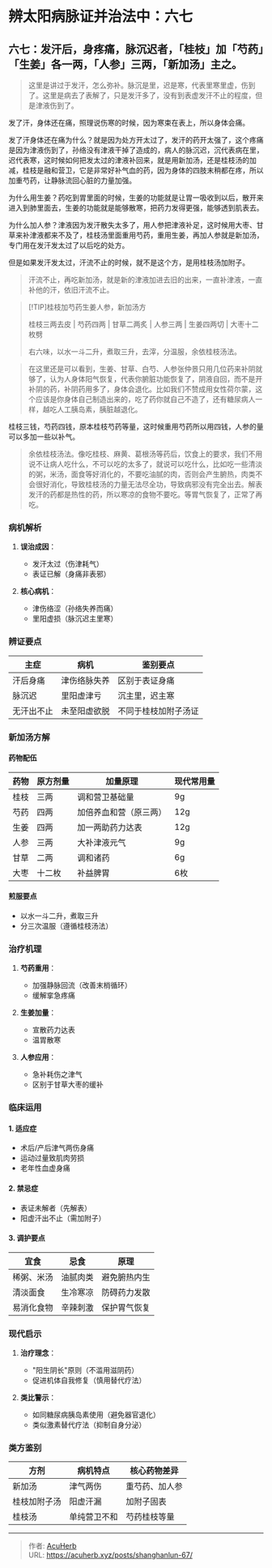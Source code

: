 # 辨太阳病脉证并治法中：六七


## 六七：发汗后，身疼痛，脉沉迟者，「桂枝」加「芍药」「生姜」各一两，「人参」三两，「新加汤」主之。

<!--more-->

> 这里是讲过于发汗，怎么弥补。脉沉是里，迟是寒，代表里寒里虚，伤到了。这里是病去了表解了，只是发汗多了，没有到表虚发汗不止的程度，但是津液伤到了。

发了汗，身体还在痛，照理说伤寒的时候，因为寒束在表上，所以身体会痛。

发了汗身体还在痛为什么？就是因为处方开太过了，发汗的药开太强了，这个疼痛是因为津液伤到了，孙络没有津液干掉了造成的，病人的脉沉迟，沉代表病在里，迟代表寒，这时候如何把发太过的津液补回来，就是用新加汤，还是桂枝汤的加减，桂枝是融和营卫，它是非常好补气血的药，因为身体的四肢末稍都在疼，所以加重芍药，让静脉流回心脏的力量加强。

为什么用生姜？药吃到胃里面的时候，生姜的功能就是让胃一吸收到以后，散开来进入到肺里面去，生姜的功能就是能够散寒，把药力发得更强，能够透到肌表去。

为什么加人参？津液因为发汗散失太多了，用人参把津液补足，这时候用大枣、甘草来补津液都来不及了，桂枝汤里面重用芍药，重用生姜，再加人参就是新加汤，专门用在发汗发太过了以后吃的处方。

但是如果发汗发太过，汗流不止的时候，就不是这个方，是用桂枝汤加附子。

> 汗流不止，再吃新加汤，就是新的津液加进去旧的出来，一直补津液，一直补他的汗，依旧汗流不止。

> [!TIP]桂枝加芍药生姜人参，新加汤方
>
> 桂枝三两去皮 | 芍药四两 | 甘草二两炙 | 人参三两 | 生姜四两切 | 大枣十二枚劈
>
> 右六味，以水一斗二升，煮取三升，去滓，分温服，余依桂枝汤法。

> 在这里还是可以看到，生姜、甘草、白芍、人参张仲景只用几位药来补阴就够了，认为人身体阳气恢复，代表你腑脏功能恢复了，阴液自回，而不是开补阴的药，补阴药用多了，身体会退化。比如我们不赞成用女性荷尔蒙，这个应该是你身体自己制造出来的，吃了药你就自己不造了，还有糖尿病人一样，越吃人工胰岛素，胰脏越退化。

桂枝三钱，芍药四钱，原本桂枝芍药等量，这时候重用芍药所以用四钱，人参的量可以多加一些以补气。

> 余依桂枝汤法。像吃桂枝、麻黄、葛根汤等药后，饮食上的要求，我们不用说不让病人吃什么，不可以吃的太多了，就说可以吃什么，比如吃一些清淡的粥，米汤，面食等好消化的，不要吃油腻的肉，否则会产生腑热，肉类不会很好消化，导致桂枝汤的力量无法尽全功，导致病邪没有完全出去。解表发汗的药都是热性的药，所以寒凉的食物不要吃。等胃气恢复了，正常了再吃。

### 病机解析
1. **误治成因**：
   - 发汗太过（伤津耗气）
   - 表证已解（身痛非表邪）

2. **核心病机**：
   - 津伤络涩（孙络失养而痛）
   - 里阳虚损（脉沉迟主里寒）

### 辨证要点
| 主症         | 病机             | 鉴别要点         |
|--------------|------------------|------------------|
| 汗后身痛     | 津伤络脉失养     | 区别于表证身痛   |
| 脉沉迟       | 里阳虚津亏       | 沉主里，迟主寒   |
| 无汗出不止   | 未至阳虚欲脱     | 不同于桂枝加附子汤证 |

### 新加汤方解
#### 药物配伍
| 药物   | 原方剂量 | 加量原理               | 现代常用量 |
|--------|----------|------------------------|------------|
| 桂枝   | 三两     | 调和营卫基础量         | 9g         |
| 芍药   | 四两     | 加倍养血和营（原三两） | 12g        |
| 生姜   | 四两     | 加一两助药力达表       | 12g        |
| 人参   | 三两     | 大补津液元气           | 9g         |
| 甘草   | 二两     | 调和诸药               | 6g         |
| 大枣   | 十二枚   | 补益脾胃               | 6枚        |

#### 煎服要点
- 以水一斗二升，煮取三升
- 分三次温服（遵循桂枝汤法）

### 治疗机理
1. **芍药重用**：
   - 加强静脉回流（改善末梢循环）
   - 缓解挛急疼痛

2. **生姜加量**：
   - 宣散药力达表
   - 温胃散寒

3. **人参应用**：
   - 急补耗伤之津气
   - 区别于甘草大枣的缓补

### 临床运用
#### 1. 适应症
- 术后/产后津气两伤身痛
- 运动过量致肌肉劳损
- 老年性血虚身痛

#### 2. 禁忌症
- 表证未解者（先解表）
- 阳虚汗出不止（需加附子）

#### 3. 调护要点
| 宜食           | 忌食           | 原理                 |
|----------------|----------------|----------------------|
| 稀粥、米汤     | 油腻肉类       | 避免腑热内生         |
| 清淡面食       | 生冷寒凉       | 防碍药力发散         |
| 易消化食物     | 辛辣刺激       | 保护胃气恢复         |

### 现代启示
1. **治疗理念**：
   - "阳生阴长"原则（不滥用滋阴药）
   - 促进机体自我修复（慎用替代疗法）

2. **类比警示**：
   - 如同糖尿病胰岛素使用（避免器官退化）
   - 类似激素替代疗法（抑制自身分泌）

### 类方鉴别
| 方剂         | 病机特点       | 核心药物差异       |
|--------------|----------------|--------------------|
| 新加汤       | 津气两伤       | 重芍药、加人参     |
| 桂枝加附子汤 | 阳虚汗漏       | 加附子固表         |
| 桂枝汤       | 单纯营卫不和   | 芍药桂枝等量       |


---

> 作者: [AcuHerb](https://acuherb.xyz)  
> URL: https://acuherb.xyz/posts/shanghanlun-67/  

